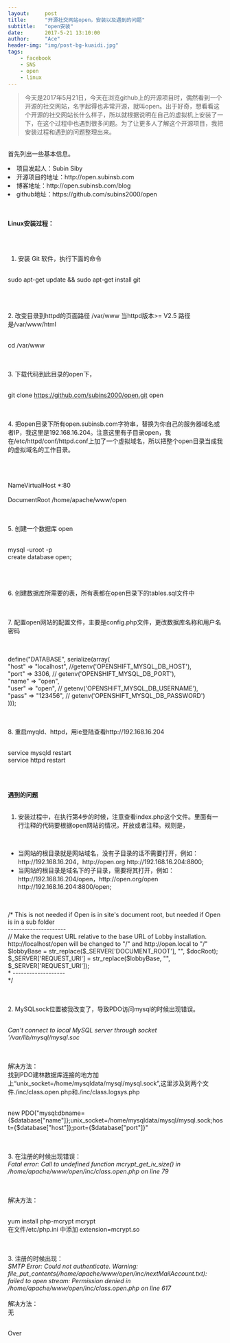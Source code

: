 ```yaml
---
layout:     post
title:      "开源社交网站open，安装以及遇到的问题"
subtitle:   "open安装"
date:       2017-5-21 13:10:00
author:     "Ace"
header-img: "img/post-bg-kuaidi.jpg"
tags:
    - facebook
    - SNS
    - open
    - linux
---
```



> 今天是2017年5月21日，今天在浏览github上的开源项目时，偶然看到一个开源的社交网站，名字起得也非常开源，就叫open。出于好奇，想看看这个开源的社交网站长什么样子，所以就根据说明在自己的虚拟机上安装了一下，在这个过程中也遇到很多问题。为了让更多人了解这个开源项目，我把安装过程和遇到的问题整理出来。

<br>首先列出一些基本信息。

<li>项目发起人：Subin Siby
<li>开源项目的地址：http://open.subinsb.com </li>
<li>博客地址：http://open.subinsb.com/blog</li>
<li>github地址：https://github.com/subins2000/open</li>
<br>

<br><b>Linux安装过程：</b>

<br><br>
1. 安装 Git 软件，执行下面的命令
<br><br>

sudo apt-get update && sudo apt-get install git

<br><br>		
2. 改变目录到httpd的页面路径 /var/www 当httpd版本>= V2.5 路径是/var/www/html
<br><br>


cd /var/www


<br><br>
3. 下载代码到此目录的open下，
<br><br>


git clone https://github.com/subins2000/open.git open


<br><br>
4. 把open目录下所有open.subinsb.com字符串，替换为你自己的服务器域名或者IP，我这里是192.168.16.204。注意这里有子目录open，我在/etc/httpd/conf/httpd.conf上加了一个虚拟域名，所以把整个open目录当成我的虚拟域名的工作目录。
<br><br>


<br>
<br>NameVirtualHost *:80
<br><VirtualHost *:80>
<br>    DocumentRoot /home/apache/www/open
<br></VirtualHost>


<br><br>
5. 创建一个数据库 open
<br>


<br>mysql -uroot -p
<br>create database open;


<br><br>		
6. 创建数据库所需要的表，所有表都在open目录下的tables.sql文件中

<br><br>
7. 配置open网站的配置文件，主要是config.php文件，更改数据库名称和用户名密码
<br>

<br>
<br>define("DATABASE", serialize(array(
<br>	"host" => "localhost", 	//getenv('OPENSHIFT_MYSQL_DB_HOST'),
<br>	"port" => 3306, 		// getenv('OPENSHIFT_MYSQL_DB_PORT'),
<br>	"name" => "open",
<br>	"user" => "open", 		// getenv('OPENSHIFT_MYSQL_DB_USERNAME'),
<br>	"pass" => "123456", 	// getenv('OPENSHIFT_MYSQL_DB_PASSWORD')
<br>)));


<br><br>
8. 重启myqld、httpd，用ie登陆查看http://192.168.16.204
<br>


<br>service mysqld restart
<br>service httpd restart
		

<br><br>

<b>遇到的问题</b>
<br><br>

1. 安装过程中，在执行第4步的时候，注意查看index.php这个文件。里面有一行注释的代码要根据open网站的情况，开放或者注释。规则是，
<br>
<ul>
<li>当网站的根目录就是网站域名，没有子目录的话不需要打开，例如：http://192.168.16.204，http://open.org  http://192.168.16.204:8800;
<li>当网站的根目录是域名下的子目录，需要将其打开，例如：http://192.168.16.204/open，http://open.org/open  http://192.168.16.204:8800/open;
</ul>


<br>
<br>/* This is not needed if Open is in site's document root, but needed if Open is in a sub folder
<br>---------------------
<br>// Make the request URL relative to the base URL of Lobby installation. http://localhost/open will be changed to "/" and http://open.local to "/"
<br>$lobbyBase = str_replace($_SERVER['DOCUMENT_ROOT'], "", $docRoot);
<br>$_SERVER['REQUEST_URI'] = str_replace($lobbyBase, "", $_SERVER['REQUEST_URI']);
<br>* -------------------
<br>*/


<br><br>
2. MySQLsock位置被我改变了，导致PDO访问mysql的时候出现错误。

<br><i>Can't connect to local MySQL server through socket '/var/lib/mysql/mysql.soc</i>

<br>
<br>解决方法：
<br>找到PDO建林数据库连接的地方加上“unix_socket=/home/mysqldata/mysql/mysql.sock”,这里涉及到两个文件./inc/class.open.php和./inc/class.logsys.php
<br>


<br>new PDO("mysql:dbname={$database["name"]};unix_socket=/home/mysqldata/mysql/mysql.sock;host={$database["host"]};port={$database["port"]}"


<br><br>
3. 在注册的时候出现错误：
<br><i>Fatal error: Call to undefined function mcrypt_get_iv_size() in /home/apache/www/open/inc/class.open.php on line 79</i>

<br><br>
解决方法：

<br>yum install php-mcrypt mcrypt
<br>在文件/etc/php.ini 中添加 extension=mcrypt.so

<br><br>
3. 注册的时候出现：
<br>
<i>SMTP Error: Could not authenticate. Warning: file_put_contents(/home/apache/www/open/inc/nextMailAccount.txt): failed to open stream: Permission denied in /home/apache/www/open/inc/class.open.php on line 617</i>
<br><br>
解决方法：
<br>
无
<br><br>


Over